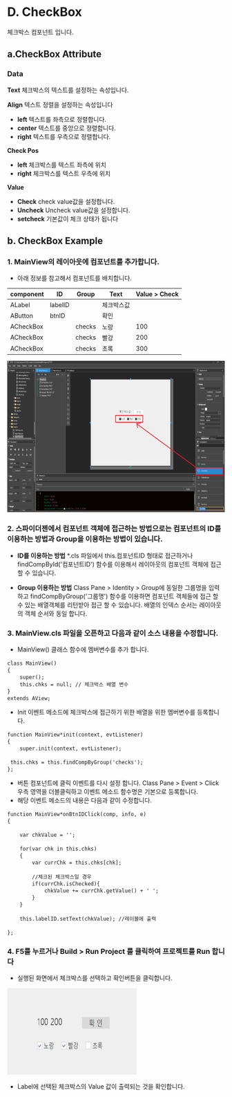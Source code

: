 #  D. CheckBox
체크박스 컴포넌트 입니다.

## a.CheckBox Attribute

### **Data**<br>
**Text** 체크박스의 텍스트를 설정하는 속성입니다.<br>

**Align** 텍스트 정렬을 설정하는 속성입니다
* **left** 텍스트를 좌측으로 정렬합니다.
* **center** 텍스트를 중앙으로 정렬합니다.
* **right** 텍스트를 우측으로 정렬합니다.

**Check Pos**
* **left** 체크박스를 텍스트 좌측에 위치
* **right** 체크박스를 텍스트 우측에 위치

 **Value**<br>
 * **Check** check value값을 설정합니다.<br>
 * **Uncheck** Uncheck value값을 설정합니다.<br>
 * **setcheck**  기본값이 체크 상태가 됩니다<br>


## b. CheckBox Example

### 1. MainView의 레이아웃에 컴포넌트를 추가합니다.<br>

 * 아래 정보를 참고해서 컴포넌트를 배치합니다. 

|component|ID|Group|Text|Value > Check|
|------|---|---|---|---|
|ALabel|labelID||체크박스값|
|AButton|btnID||확인|
|ACheckBox||checks|노랑|100
|ACheckBox||checks|빨강|200
|ACheckBox||checks|초록|300

<img src="./img/checkbox1.png" height="350px" width="700px"><br>

### 2. 스파이더젠에서 컴포넌트 객체에 접근하는 방법으로는 컴포넌트의 ID를 이용하는 방법과 Group을 이용하는 방법이 있습니다.

 * **ID를 이용하는 방법** *.cls 파일에서 this.컴포넌트ID 형태로 접근하거나 findCompById('컴포넌트ID') 함수를 이용해서 레이아웃의 컴포넌트 객체에 접근 할 수 있습니다.<br>

 * **Group 이용하는 방법** Class Pane > Identity > Group에 동일한 그룹명을 입력하고 findCompByGroup('그룹명') 함수를 이용하면 컴포넌트 객체들에 접근 할 수 있는 배열객체를 리턴받아 접근 할 수 있습니다. 배열의 인덱스 순서는 레이아웃의 객체 순서와 동일 합니다.

### 3. MainView.cls 파일을 오픈하고 다음과 같이 소스 내용을 수정합니다.

 * MainView() 클래스 함수에 멤버변수를 추가 합니다.
```
class MainView()
{
    super();
    this.chks = null; // 체크박스 배열 변수     
} 
extends AView; 
```
 * Init 이벤트 메소드에 체크박스에 접근하기 위한 배열을 위한 멤버변수를 등록합니다.
```
function MainView*init(context, evtListener)
{
	super.init(context, evtListener);

 this.chks = this.findCompByGroup('checks');     
};
```
 * 버튼 컴포넌트에 클릭 이벤트를 다시 설정 합니다. Class Pane > Event > Click 우측 영역을 더블클릭하고 이벤트 메소드 함수명은 기본으로 등록합니다.<br>
 * 해당 이벤트 메소드의 내용은 다음과 같이 수정합니다.
```
function MainView*onBtnIDClick(comp, info, e)
{

	var chkValue = ''; 

    for(var chk in this.chks) 
    { 
        var currChk = this.chks[chk]; 

        //체크된 체크박스일 경우 
        if(currChk.isChecked){ 
            chkValue += currChk.getValue() + ' '; 
        } 
    } 

    this.labelID.setText(chkValue); //레이블에 출력 

};

```

### 4. F5를 누르거나 Build > Run Project 를 클릭하여 프로젝트를 Run 합니다

 * 실행된 화면에서 체크박스를 선택하고 확인버튼을 클릭합니다.

<img src="./img/checkbox2.png" height="200px" width="300px"><br>

 * Label에 선택된 체크박스의 Value 값이 출력되는 것을 확인합니다.
